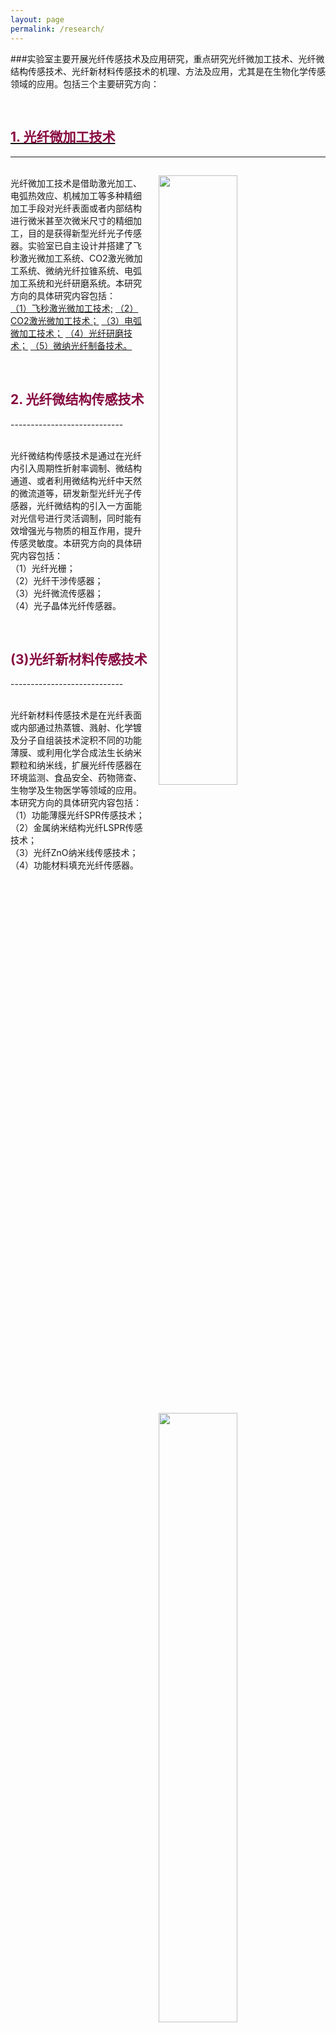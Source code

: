 ```yaml
---
layout: page
permalink: /research/
---
```


###实验室主要开展光纤传感技术及应用研究，重点研究光纤微加工技术、光纤微结构传感技术、光纤新材料传感技术的机理、方法及应用，尤其是在生物化学传感领域的应用。包括三个主要研究方向：
<div class="wrap clearfix">
    <a href="{{ site.baseurl }}/femto/">
    <h2 style="color: #870A40;padding-top: 1.9rem;">1. 光纤微加工技术</h2>
    </a>
</div>

----------------------------
<div class="wrap clearfix">
      <img src="{{ site.baseurl }}/images/CO2.jpg" style="float: right; width: 50%; margin: 15px; padding: 0px;" >
      <p>
      <br>
        光纤微加工技术是借助激光加工、电弧热效应、机械加工等多种精细加工手段对光纤表面或者内部结构进行微米甚至次微米尺寸的精细加工，目的是获得新型光纤光子传感器。实验室已自主设计并搭建了飞秒激光微加工系统、CO2激光微加工系统、微纳光纤拉锥系统、电弧加工系统和光纤研磨系统。本研究方向的具体研究内容包括：<br>
        <a href="{{ site.baseurl }}/femto/">（1）飞秒激光微加工技术;</a>
        <a href="{{ site.baseurl }}/CO2/">（2）CO2激光微加工技术；</a>
        <a href="{{ site.baseurl }}/ARC/">（3）电弧微加工技术；</a>
        <a href="{{ site.baseurl }}/SPF/">（4）光纤研磨技术；</a>
        <a href="{{ site.baseurl }}/Micro-Nano/">（5）微纳光纤制备技术。</a>
      </p>
    </a>
</div>

<br>

<h2 style="color: #870A40;">2. 光纤微结构传感技术</h2>
----------------------------
<div class="wrap clearfix">
    <img src="{{ site.baseurl }}/images/CO2-research.jpg" style="float: right; width: 50%; margin: 15px; padding: 0px;" >
    <p>
    <br>
        光纤微结构传感技术是通过在光纤内引入周期性折射率调制、微结构通道、或者利用微结构光纤中天然的微流道等，研发新型光纤光子传感器，光纤微结构的引入一方面能对光信号进行灵活调制，同时能有效增强光与物质的相互作用，提升传感灵敏度。本研究方向的具体研究内容包括：<br>（1）光纤光栅；<br>（2）光纤干涉传感器；<br>（3）光纤微流传感器；<br>（4）光子晶体光纤传感器。
     </p>
    </a>
</div>

<br>

<h2 style="color: #870A40;">(3)光纤新材料传感技术</h2>
----------------------------
<div class="wrap clearfix">
    <img src="{{ site.baseurl }}/images/bio-chem-d.jpg" style="float: right; width: 50%; margin: 15px; padding: 0px;" >
    <p>
    <br>
        光纤新材料传感技术是在光纤表面或内部通过热蒸镀、溅射、化学镀及分子自组装技术淀积不同的功能薄膜、或利用化学合成法生长纳米颗粒和纳米线，扩展光纤传感器在环境监测、食品安全、药物筛查、生物学及生物医学等领域的应用。本研究方向的具体研究内容包括：<br>（1）功能薄膜光纤SPR传感技术；<br>（2）金属纳米结构光纤LSPR传感技术；<br>（3）光纤ZnO纳米线传感技术；<br>（4）功能材料填充光纤传感器。
    </p>
    </a>
</div>
